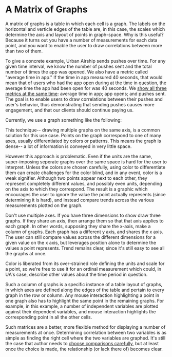 # A Matrix of Graphs

A matrix of graphs is a table in which each cell is a graph. The labels on the
horizontal and verticle edges of the table are, in this case, the scales which
determine the axis and layout of points in graph-space. Why is this useful?
Because it turns out you have a number of measurements for each data point, and
you want to enable the user to draw correlations between more than two of them. 

To give a concrete example, Urban Airship sends pushes over time. For any given
time interval, we know the number of pushes sent and the total number of times
the app was opened. We also have a metric called "average time in app." If the
time in app measured 40 seconds, that would mean that of users who had the app
open during at the time in question, the average time the app had been open for
was 40 seconds.  We [show all three metrics at the same
time](http://docs.urbanairship.com/dashboard/pushes_sent.html): average time in
app; app opens; and pushes sent. The goal is to enable users to draw
correlations between their pushes and user's behavior, thus demonstrating that
sending pushes causes more engagement, and that our clients should continue
paying us.  

Currently, we use a graph something like the following:

<div id="multiple_axes"></div>

This technique-- drawing multiple graphs on the same axis, is a common solution
for  this use case. Points on the graph correspond to one of many axes, usually
differentiated by colors or patterns. This means the graph is dense-- a lot of
information is conveyed in very little space. 

However this approach is problematic. Even if the units are the same,
super-imposing seperate graphs over the same space is hard for the user to
interpret. Unless the colors are chosen carefully, using color to differentiate
them can create challenges for the color blind, and in any event, color is a
weak signifier. Although two points appear next to each other, they represent
completely different values, and possibly even units, depending on the axis to
which they correspond. The result is a graphic which encourages the user to
ignore the value the point actually represents (since determining it is hard),
and instead compare trends across the various measurements plotted on the
graph. 

Don't use multiple axes.  If you have three dimensions to show draw three
graphs. If they share an axis, then arrange them so that that axis applies to
each graph. In other words, supposing they share the x-axis, make a column of
graphs. Each graph has a different y axis, and shares the x axis. The user can
still compare values across the different dimensions for a given value on the x
axis, but leverages position alone to determine the values a point represents.
Trend remains clear, since it's still easy to see all the graphs at once. 

Color is liberated from its over-strained role defining the units and scale for 
a point, so we're free to use it for an ordinal measurement which could, in
UA's case, describe other values about the time period in question.

<div id="little_matrix"></div>

Such a column of graphs is a specific instance of a table layout of graphs, in
which axes are defined along the edges of the table and pertain to every graph
in the row or column.  Any mouse interaction highlighting a point in one graph
also has to highlight the same point in the remaining graphs. For example, in
this example, a number of independent variables are plotted against their
dependent variables, and mouse interaction highlights the corresponding point
in all the other cells.

<div id="big_matrix"></div>

Such matrices are a better, more flexible method for displaying a
number of measurements at once. Determining correlation between two variables
is as simple as finding the right cell where the two variables are graphed.
It's still the case that author needs to [choose comparisons
carefully](http://www.tylervigen.com/), but at least once the choice is made,
the relationship (or lack there of) becomes clear.
